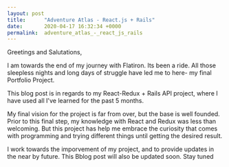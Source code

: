 ```yaml
---
layout: post
title:      "Adventure Atlas - React.js + Rails"
date:       2020-04-17 16:32:34 +0000
permalink:  adventure_atlas_-_react_js_rails
---
```



Greetings and Salutations, 

I am towards the end of my journey with Flatiron. Its been a ride. All those sleepless nights and long days of struggle have led me to here- my final Portfolio Project.

This blog post is in regards to my React-Redux + Rails API project, where I have used all I've learned for the past 5 months.

My final vision for the project is far from over, but the base is well founded. Prior to this final step, my knowledge with React and Redux was less than welcoming. But this project has help me embrace the curiosity that comes with programming and trying different things until getting the desired result.

I work towards the imporvement of my project, and to provide updates in the near by future. This Bblog post will also be updated soon. Stay tuned 
